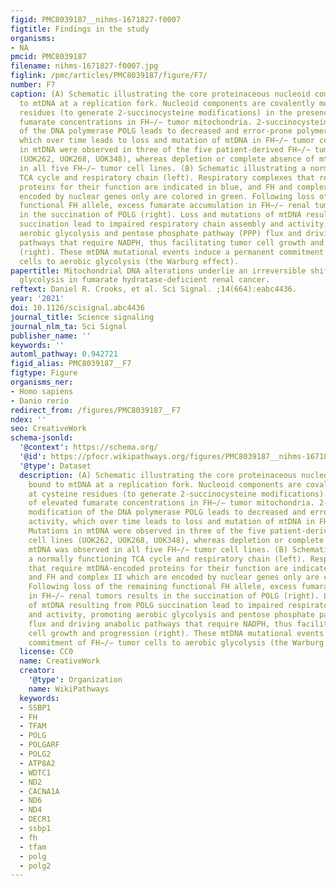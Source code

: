 ```yaml
---
figid: PMC8039187__nihms-1671827-f0007
figtitle: Findings in the study
organisms:
- NA
pmcid: PMC8039187
filename: nihms-1671827-f0007.jpg
figlink: /pmc/articles/PMC8039187/figure/F7/
number: F7
caption: (A) Schematic illustrating the core proteinaceous nucleoid components bound
  to mtDNA at a replication fork. Nucleoid components are covalently modified at cysteine
  residues (to generate 2-succinocysteine modifications) in the presence of elevated
  fumarate concentrations in FH−/− tumor mitochondria. 2-succinocysteine modification
  of the DNA polymerase POLG leads to decreased and error-prone polymerase activity,
  which over time leads to loss and mutation of mtDNA in FH−/− tumor cells. Mutations
  in mtDNA were observed in three of the five patient-derived FH−/− tumor cell lines
  (UOK262, UOK268, UOK348), whereas depletion or complete absence of mtDNA was observed
  in all five FH−/− tumor cell lines. (B) Schematic illustrating a normally functioning
  TCA cycle and respiratory chain (left). Respiratory complexes that require mtDNA-encoded
  proteins for their function are indicated in blue, and FH and complex II which are
  encoded by nuclear genes only are colored in green. Following loss of the remaining
  functional FH allele, excess fumarate accumulation in FH−/− renal tumors results
  in the succination of POLG (right). Loss and mutations of mtDNA resulting from POLG
  succination lead to impaired respiratory chain assembly and activity, promoting
  aerobic glycolysis and pentose phosphate pathway (PPP) flux and driving anabolic
  pathways that require NADPH, thus facilitating tumor cell growth and progression
  (right). These mtDNA mutational events induce a permanent commitment of FH−/− tumor
  cells to aerobic glycolysis (the Warburg effect).
papertitle: Mitochondrial DNA alterations underlie an irreversible shift to aerobic
  glycolysis in fumarate hydratase-deficient renal cancer.
reftext: Daniel R. Crooks, et al. Sci Signal. ;14(664):eabc4436.
year: '2021'
doi: 10.1126/scisignal.abc4436
journal_title: Science signaling
journal_nlm_ta: Sci Signal
publisher_name: ''
keywords: ''
automl_pathway: 0.942721
figid_alias: PMC8039187__F7
figtype: Figure
organisms_ner:
- Homo sapiens
- Danio rerio
redirect_from: /figures/PMC8039187__F7
ndex: ''
seo: CreativeWork
schema-jsonld:
  '@context': https://schema.org/
  '@id': https://pfocr.wikipathways.org/figures/PMC8039187__nihms-1671827-f0007.html
  '@type': Dataset
  description: (A) Schematic illustrating the core proteinaceous nucleoid components
    bound to mtDNA at a replication fork. Nucleoid components are covalently modified
    at cysteine residues (to generate 2-succinocysteine modifications) in the presence
    of elevated fumarate concentrations in FH−/− tumor mitochondria. 2-succinocysteine
    modification of the DNA polymerase POLG leads to decreased and error-prone polymerase
    activity, which over time leads to loss and mutation of mtDNA in FH−/− tumor cells.
    Mutations in mtDNA were observed in three of the five patient-derived FH−/− tumor
    cell lines (UOK262, UOK268, UOK348), whereas depletion or complete absence of
    mtDNA was observed in all five FH−/− tumor cell lines. (B) Schematic illustrating
    a normally functioning TCA cycle and respiratory chain (left). Respiratory complexes
    that require mtDNA-encoded proteins for their function are indicated in blue,
    and FH and complex II which are encoded by nuclear genes only are colored in green.
    Following loss of the remaining functional FH allele, excess fumarate accumulation
    in FH−/− renal tumors results in the succination of POLG (right). Loss and mutations
    of mtDNA resulting from POLG succination lead to impaired respiratory chain assembly
    and activity, promoting aerobic glycolysis and pentose phosphate pathway (PPP)
    flux and driving anabolic pathways that require NADPH, thus facilitating tumor
    cell growth and progression (right). These mtDNA mutational events induce a permanent
    commitment of FH−/− tumor cells to aerobic glycolysis (the Warburg effect).
  license: CC0
  name: CreativeWork
  creator:
    '@type': Organization
    name: WikiPathways
  keywords:
  - SSBP1
  - FH
  - TFAM
  - POLG
  - POLGARF
  - POLG2
  - ATP8A2
  - WDTC1
  - ND2
  - CACNA1A
  - ND6
  - ND4
  - DECR1
  - ssbp1
  - fh
  - tfam
  - polg
  - polg2
---
```

